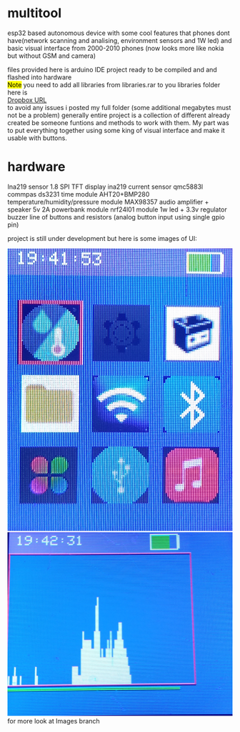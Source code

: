 # multitool
esp32 based autonomous device with some cool features that phones dont have(network scanning and analising, environment sensors and 1W led) and basic visual interface from 2000-2010 phones (now looks more like nokia but without GSM and camera)

files provided here is arduino IDE project ready to be compiled and and flashed into hardware <br>
<mark>Note</mark> you need to add all libraries from libraries.rar to you libraries folder here is  <br>  [Dropbox URL](https://www.dropbox.com/scl/fi/wp7r0yfxdzot3yjx6nobu/libraries.rar?rlkey=o91tcoq83o2jp8xmjinzu1evk&st=tn82knd4&dl=0)  
to avoid any issues i posted my full folder (some additional megabytes must not be a problem)
generally entire project is a collection of different already created be someone funtions and methods to work with them. My part was to put everything together using some king of visual interface and make it usable with buttons.
# hardware
Ina219 sensor
1.8 SPI TFT display
ina219 current sensor
qmc5883l commpas
ds3231 time module
AHT20+BMP280 temperature/humidity/pressure module
MAX98357 audio amplifier + speaker
5v 2A powerbank module
nrf24l01 module
1w led + 3.3v regulator
buzzer 
line of buttons and resistors (analog button input using single gpio pin)


project is still under development but here is some images of UI:

![App Menu](https://github.com/D1masik43/multitool/blob/images/app%20menu.jpg)  <br>
![NRF Scanner](https://github.com/D1masik43/multitool/blob/images/nrf%20scanner.jpg) <br>
for more look at Images branch



